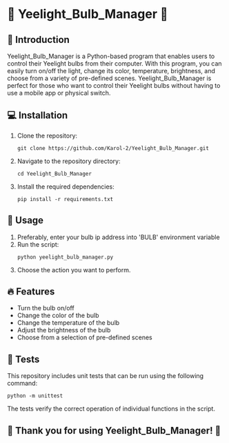 <h1>🌟 Yeelight_Bulb_Manager 🌟</h1>
    <h2>🚀 Introduction</h2>
    <p>Yeelight_Bulb_Manager is a Python-based program that enables users to control their Yeelight bulbs from their computer. With this program, you can easily turn on/off the light, change its color, temperature, brightness, and choose from a variety of pre-defined scenes. Yeelight_Bulb_Manager is perfect for those who want to control their Yeelight bulbs without having to use a mobile app or physical switch.</p>
    <h2>💻 Installation</h2>
    <ol>
      <li>Clone the repository:</li>
      <pre><code>git clone https://github.com/Karol-2/Yeelight_Bulb_Manager.git</code></pre>
      <li>Navigate to the repository directory:</li>
      <pre><code>cd Yeelight_Bulb_Manager</code></pre>
      <li>Install the required dependencies:</li>
      <pre><code>pip install -r requirements.txt</code></pre>
    </ol>
    <h2>🎯 Usage</h2>
    <ol>
      <li>Preferably, enter your bulb ip address into 'BULB' environment variable</li>
      <li>Run the script:</li>
      <pre><code>python yeelight_bulb_manager.py</code></pre>
      <li>Choose the action you want to perform.</li>
    </ol>
    <h2>🔥 Features</h2>
    <ul>
      <li>Turn the bulb on/off</li>
      <li>Change the color of the bulb</li>
      <li>Change the temperature of the bulb</li>
      <li>Adjust the brightness of the bulb</li>
      <li>Choose from a selection of pre-defined scenes</li>
    </ul>
    <h2>🧪 Tests</h2>
    <p>This repository includes unit tests that can be run using the following command:</p>
    <pre><code>python -m unittest</code></pre>
    <p>The tests verify the correct operation of individual functions in the script.</p>
    <h2>🎉 Thank you for using Yeelight_Bulb_Manager! 🎉</h2>